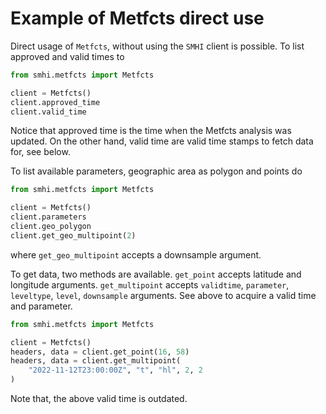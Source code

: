 # Example of Metfcts direct use

Direct usage of `Metfcts`, without using the `SMHI` client is possible.
To list approved and valid times to

```python
from smhi.metfcts import Metfcts

client = Metfcts()
client.approved_time
client.valid_time
```

Notice that approved time is the time when the Metfcts analysis was updated.
On the other hand, valid time are valid time stamps to fetch data for,
see below.

To list available parameters, geographic area as polygon and points do

```python
from smhi.metfcts import Metfcts

client = Metfcts()
client.parameters
client.geo_polygon
client.get_geo_multipoint(2)
```

where `get_geo_multipoint` accepts a downsample argument.

To get data, two methods are available.
`get_point` accepts latitude and longitude arguments.
`get_multipoint` accepts `validtime`, `parameter`,
`leveltype`, `level`, `downsample` arguments.
See above to acquire a valid time and parameter.

```python
from smhi.metfcts import Metfcts

client = Metfcts()
headers, data = client.get_point(16, 58)
headers, data = client.get_multipoint(
    "2022-11-12T23:00:00Z", "t", "hl", 2, 2
)
```

Note that, the above valid time is outdated.
